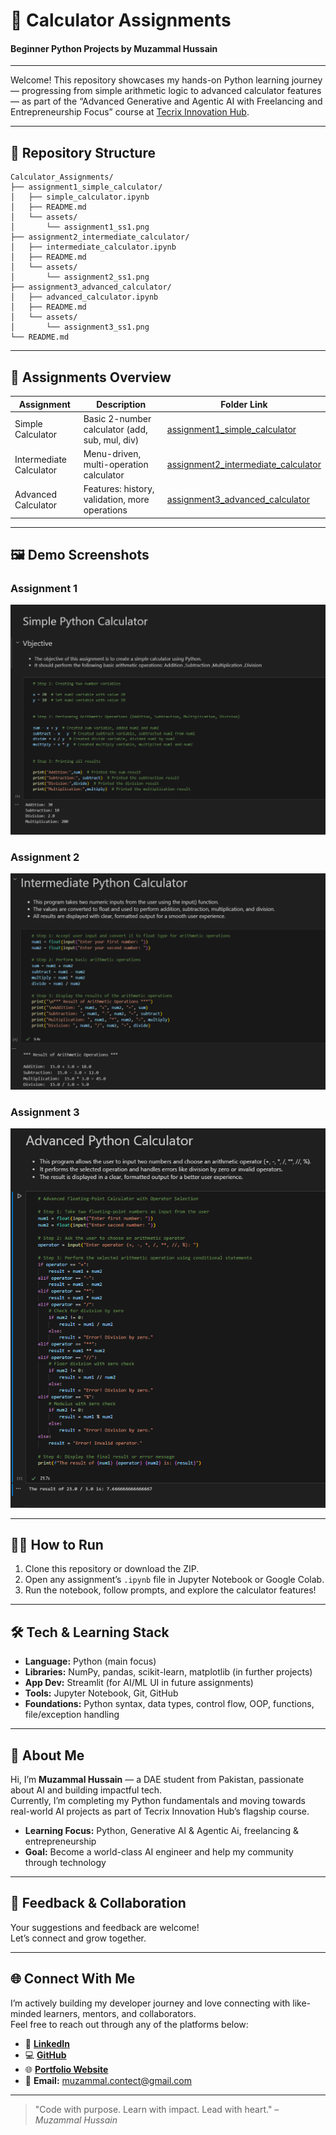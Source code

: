 # 🧮 Calculator Assignments  
#### Beginner Python Projects by Muzammal Hussain

---

Welcome! This repository showcases my hands-on Python learning journey — progressing from simple arithmetic logic to advanced calculator features — as part of the “Advanced Generative and Agentic AI with Freelancing and Entrepreneurship Focus” course at [Tecrix Innovation Hub](https://tecrix.com/).

---

## 📂 Repository Structure

```
Calculator_Assignments/
├── assignment1_simple_calculator/
│   ├── simple_calculator.ipynb
│   ├── README.md
│   └── assets/
│       └── assignment1_ss1.png
├── assignment2_intermediate_calculator/
│   ├── intermediate_calculator.ipynb
│   ├── README.md
│   └── assets/
│       └── assignment2_ss1.png
├── assignment3_advanced_calculator/
│   ├── advanced_calculator.ipynb
│   ├── README.md
│   └── assets/
│       └── assignment3_ss1.png
└── README.md
```

---

## 🚀 Assignments Overview

| Assignment                | Description                                    | Folder Link                                                          |
|---------------------------|------------------------------------------------|---------------------------------------------------------------------|
| Simple Calculator         | Basic 2-number calculator (add, sub, mul, div) | [assignment1_simple_calculator](calculator-assignments-muzammal/assignment1_simple_calculator/)     |
| Intermediate Calculator   | Menu-driven, multi-operation calculator        | [assignment2_intermediate_calculator](calculator-assignments-muzammal/assignment2_intermediate_calculator/) |
| Advanced Calculator       | Features: history, validation, more operations | [assignment3_advanced_calculator](calculator-assignments-muzammal/assignment3_advanced_calculator/) |

---

## 🖼️ Demo Screenshots

### Assignment 1
![Assignment 1 Demo](calculator-assignments-muzammal/assignment1_simple_calculator/assets/image.png)

### Assignment 2
![Assignment 2 Demo](calculator-assignments-muzammal/assignment2_intermediate_calculator/assets/image1.png)

### Assignment 3
![Assignment 3 Demo](calculator-assignments-muzammal/assignment3_advanced_calculator/assets/image3.png)

---

## 🧑‍💻 How to Run

1. Clone this repository or download the ZIP.
2. Open any assignment’s `.ipynb` file in Jupyter Notebook or Google Colab.
3. Run the notebook, follow prompts, and explore the calculator features!

---

## 🛠️ Tech & Learning Stack

- **Language:** Python (main focus)
- **Libraries:** NumPy, pandas, scikit-learn, matplotlib (in further projects)
- **App Dev:** Streamlit (for AI/ML UI in future assignments)
- **Tools:** Jupyter Notebook, Git, GitHub
- **Foundations:** Python syntax, data types, control flow, OOP, functions, file/exception handling

---

## 👤 About Me

Hi, I’m **Muzammal Hussain** — a DAE student from Pakistan, passionate about AI and building impactful tech.  
Currently, I’m completing my Python fundamentals and moving towards real-world AI projects as part of Tecrix Innovation Hub’s flagship course.

- **Learning Focus:** Python, Generative AI & Agentic Ai, freelancing & entrepreneurship
- **Goal:** Become a world-class AI engineer and help my community through technology

---

## 🤝 Feedback & Collaboration

Your suggestions and feedback are welcome!  
Let’s connect and grow together.

---

## 🌐 Connect With Me

I’m actively building my developer journey and love connecting with like-minded learners, mentors, and collaborators.  
Feel free to reach out through any of the platforms below:
 
- 💼 [**LinkedIn**](https://www.linkedin.com/in/muzammal-hussain-965486360/)
- 💻 [**GitHub**](https://github.com/muzammalhussain258)  
- 🌐 [**Portfolio Website**](https://muzammalhussain.me)
- 📧 **Email:** muzammal.contect@gmail.com
---

> "Code with purpose. Learn with impact. Lead with heart." – *Muzammal Hussain*



